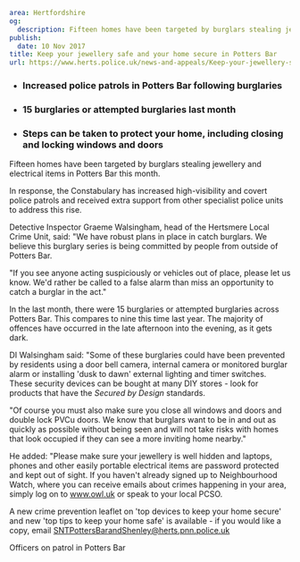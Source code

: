 ```yaml
area: Hertfordshire
og:
  description: Fifteen homes have been targeted by burglars stealing jewellery and electrical items in Potters Bar this month.
publish:
  date: 10 Nov 2017
title: Keep your jewellery safe and your home secure in Potters Bar
url: https://www.herts.police.uk/news-and-appeals/Keep-your-jewellery-safe-and-your-home-secure-in-Potters-Bar-1143J
```

* ### **Increased police patrols in Potters Bar following burglaries**

 * ### **15 burglaries or attempted burglaries last month**

 * ### **Steps can be taken to protect your home, including closing and locking windows and doors**

Fifteen homes have been targeted by burglars stealing jewellery and electrical items in Potters Bar this month.

In response, the Constabulary has increased high-visibility and covert police patrols and received extra support from other specialist police units to address this rise.

Detective Inspector Graeme Walsingham, head of the Hertsmere Local Crime Unit, said: "We have robust plans in place in catch burglars. We believe this burglary series is being committed by people from outside of Potters Bar.

"If you see anyone acting suspiciously or vehicles out of place, please let us know. We'd rather be called to a false alarm than miss an opportunity to catch a burglar in the act."

In the last month, there were 15 burglaries or attempted burglaries across Potters Bar. This compares to nine this time last year. The majority of offences have occurred in the late afternoon into the evening, as it gets dark.

DI Walsingham said: "Some of these burglaries could have been prevented by residents using a door bell camera, internal camera or monitored burglar alarm or installing 'dusk to dawn' external lighting and timer switches. These security devices can be bought at many DIY stores - look for products that have the _Secured by Design_ standards.

"Of course you must also make sure you close all windows and doors and double lock PVCu doors. We know that burglars want to be in and out as quickly as possible without being seen and will not take risks with homes that look occupied if they can see a more inviting home nearby."

He added: "Please make sure your jewellery is well hidden and laptops, phones and other easily portable electrical items are password protected and kept out of sight. If you haven't already signed up to Neighbourhood Watch, where you can receive emails about crimes happening in your area, simply log on to www.owl.uk or speak to your local PCSO.

A new crime prevention leaflet on 'top devices to keep your home secure' and new 'top tips to keep your home safe' is available - if you would like a copy, email SNTPottersBarandShenley@herts.pnn.police.uk

Officers on patrol in Potters Bar
